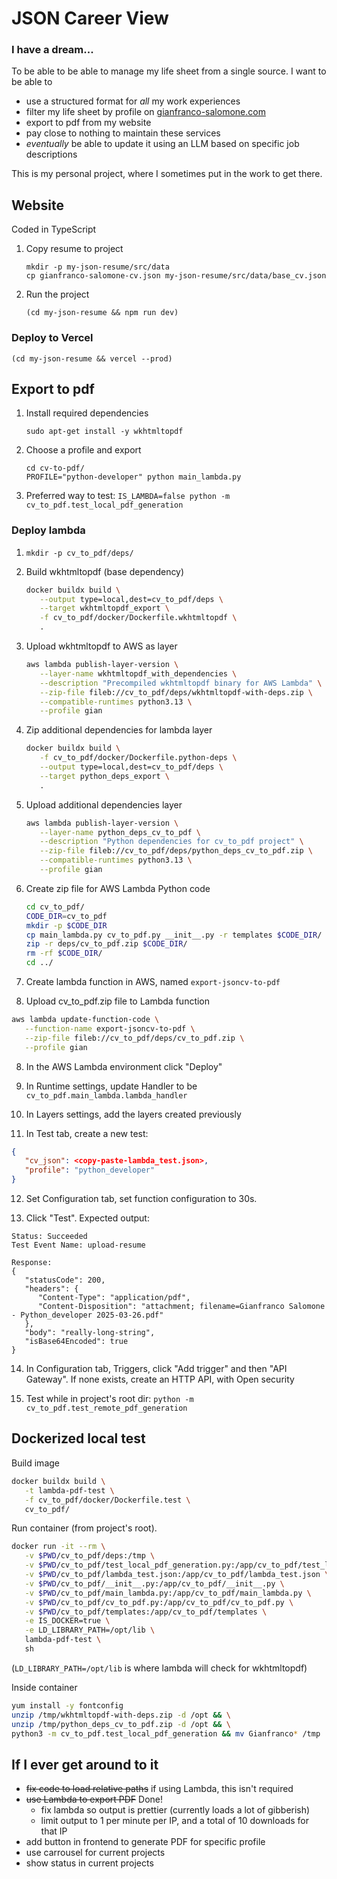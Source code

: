 # JSON Career View

### I have a dream...
To be able to be able to manage my life sheet from a single source. I want to be able to
* use a structured format for *all* my work experiences
* filter my life sheet by profile on [gianfranco-salomone.com](https://gianfranco-salomone.com/)
* export to pdf from my website
* pay close to nothing to maintain these services
* *eventually* be able to update it using an LLM based on specific job descriptions

This is my personal project, where I sometimes put in the work to get there.

## Website
Coded in TypeScript

1. Copy resume to project
   ```
   mkdir -p my-json-resume/src/data
   cp gianfranco-salomone-cv.json my-json-resume/src/data/base_cv.json
   ```
2. Run the project
   ```
   (cd my-json-resume && npm run dev)
   ```

### Deploy to Vercel
   ```
   (cd my-json-resume && vercel --prod)
   ```

## Export to pdf
1. Install required dependencies
   ```
   sudo apt-get install -y wkhtmltopdf
   ```
2. Choose a profile and export
   ```
   cd cv-to-pdf/
   PROFILE="python-developer" python main_lambda.py
   ```

3. Preferred way to test: `IS_LAMBDA=false python -m cv_to_pdf.test_local_pdf_generation`

### Deploy lambda
1. `mkdir -p cv_to_pdf/deps/`
2. Build wkhtmltopdf (base dependency)
   ```sh
   docker buildx build \
      --output type=local,dest=cv_to_pdf/deps \
      --target wkhtmltopdf_export \
      -f cv_to_pdf/docker/Dockerfile.wkhtmltopdf \
      .
   ```

3. Upload wkhtmltopdf to AWS as layer
   ```sh
   aws lambda publish-layer-version \
      --layer-name wkhtmltopdf_with_dependencies \
      --description "Precompiled wkhtmltopdf binary for AWS Lambda" \
      --zip-file fileb://cv_to_pdf/deps/wkhtmltopdf-with-deps.zip \
      --compatible-runtimes python3.13 \
      --profile gian
   ```

4. Zip additional dependencies for lambda layer
   ```sh
   docker buildx build \
      -f cv_to_pdf/docker/Dockerfile.python-deps \
      --output type=local,dest=cv_to_pdf/deps \
      --target python_deps_export \
      .
   ```

5. Upload additional dependencies layer
   ```sh
   aws lambda publish-layer-version \
      --layer-name python_deps_cv_to_pdf \
      --description "Python dependencies for cv_to_pdf project" \
      --zip-file fileb://cv_to_pdf/deps/python_deps_cv_to_pdf.zip \
      --compatible-runtimes python3.13 \
      --profile gian
   ```


5. Create zip file for AWS Lambda Python code
   ```sh
   cd cv_to_pdf/
   CODE_DIR=cv_to_pdf
   mkdir -p $CODE_DIR
   cp main_lambda.py cv_to_pdf.py __init__.py -r templates $CODE_DIR/
   zip -r deps/cv_to_pdf.zip $CODE_DIR/
   rm -rf $CODE_DIR/
   cd ../
   ```
6. Create lambda function in AWS, named `export-jsoncv-to-pdf`

7.  Upload cv_to_pdf.zip file to Lambda function
   ```sh
   aws lambda update-function-code \
      --function-name export-jsoncv-to-pdf \
      --zip-file fileb://cv_to_pdf/deps/cv_to_pdf.zip \
      --profile gian
   ```
8. In the AWS Lambda environment click "Deploy"

9. In Runtime settings, update Handler to be `cv_to_pdf.main_lambda.lambda_handler`

10. In Layers settings, add the layers created previously

11. In Test tab, create a new test:
   ```json
   {
      "cv_json": <copy-paste-lambda_test.json>,
      "profile": "python_developer"
   }
   ```

12. Set Configuration tab, set function configuration to 30s.

13. Click "Test". Expected output:
   ```
   Status: Succeeded
   Test Event Name: upload-resume

   Response:
   {
      "statusCode": 200,
      "headers": {
         "Content-Type": "application/pdf",
         "Content-Disposition": "attachment; filename=Gianfranco Salomone - Python_developer 2025-03-26.pdf"
      },
      "body": "really-long-string",
      "isBase64Encoded": true
   }
   ```

14. In Configuration tab, Triggers, click "Add trigger" and then "API Gateway". If none exists, create an HTTP API, with Open security


15. Test while in project's root dir: `python -m cv_to_pdf.test_remote_pdf_generation`

## Dockerized local test
Build image
```sh
docker buildx build \
   -t lambda-pdf-test \
   -f cv_to_pdf/docker/Dockerfile.test \
   cv_to_pdf/
```

Run container (from project's root). 
```sh
docker run -it --rm \
   -v $PWD/cv_to_pdf/deps:/tmp \
   -v $PWD/cv_to_pdf/test_local_pdf_generation.py:/app/cv_to_pdf/test_local_pdf_generation.py \
   -v $PWD/cv_to_pdf/lambda_test.json:/app/cv_to_pdf/lambda_test.json \
   -v $PWD/cv_to_pdf/__init__.py:/app/cv_to_pdf/__init__.py \
   -v $PWD/cv_to_pdf/main_lambda.py:/app/cv_to_pdf/main_lambda.py \
   -v $PWD/cv_to_pdf/cv_to_pdf.py:/app/cv_to_pdf/cv_to_pdf.py \
   -v $PWD/cv_to_pdf/templates:/app/cv_to_pdf/templates \
   -e IS_DOCKER=true \
   -e LD_LIBRARY_PATH=/opt/lib \
   lambda-pdf-test \
   sh
```
(`LD_LIBRARY_PATH=/opt/lib` is where lambda will check for wkhtmltopdf)

Inside container
```sh
yum install -y fontconfig
unzip /tmp/wkhtmltopdf-with-deps.zip -d /opt && \
unzip /tmp/python_deps_cv_to_pdf.zip -d /opt && \
python3 -m cv_to_pdf.test_local_pdf_generation && mv Gianfranco* /tmp
```

## If I ever get around to it
* <s>fix code to load relative paths</s> if using Lambda, this isn't required
* <s>use Lambda to export PDF</s> Done!
  * fix lambda so output is prettier (currently loads a lot of gibberish)
  * limit output to 1 per minute per IP, and a total of 10 downloads for that IP
* add button in frontend to generate PDF for specific profile
* use carrousel for current projects
* show status in current projects

